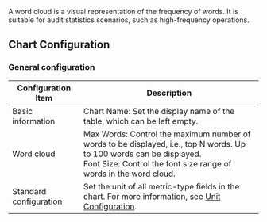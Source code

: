 A word cloud is a visual representation of the frequency of words. It is suitable for audit statistics scenarios, such as high-frequency operations.

## Chart Configuration

### General configuration



| Configuration Item | Description |
| ---------- | ------------------------------------------------------------ |
| Basic information | Chart Name: Set the display name of the table, which can be left empty.                                 |
| Word cloud | Max Words: Control the maximum number of words to be displayed, i.e., top N words. Up to 100 words can be displayed.<br />Font Size: Control the font size range of words in the word cloud. |
| Standard configuration | Set the unit of all metric-type fields in the chart. For more information, see [Unit Configuration](https://intl.cloud.tencent.com/document/product/614/47788).     |






